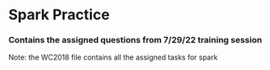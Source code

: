 # Spark Practice

### Contains the assigned questions from 7/29/22 training session

Note: the WC2018 file contains all the assigned tasks for spark
